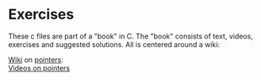# Exercises

These c files are part of a "book" in C. The "book" consists of text,
videos, exercises and suggested solutions. All is centered around a wiki:

[Wiki](http://virt08.itu.chalmers.se/mediawiki) on [pointers](http://virt08.itu.chalmers.se/mediawiki/index.php/Chapter:C_Pointers):   
[Videos on pointers](https://vimeo.com/channels/1156505)


